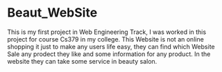 # Beaut_WebSite
This is my first project in Web Engineering Track, I was worked in this project for course Cs379 in my college. This Website is not an online shopping it just to make any users life easy, they can find  which Website Sale any prodect they like and some information for any product. In the website they can take some service in beauty salon.
